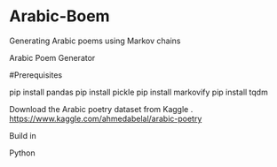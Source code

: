# Arabic-Boem
Generating Arabic poems using Markov chains



Arabic Poem Generator

#Prerequisites

pip install pandas
pip install pickle
pip install markovify
pip install tqdm

Download the Arabic poetry dataset from Kaggle .
https://www.kaggle.com/ahmedabelal/arabic-poetry


Build in

Python
